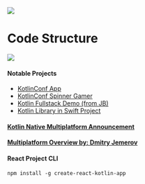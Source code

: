 
<img src="https://d3nmt5vlzunoa1.cloudfront.net/kotlin/files/2017/11/cake3-1.png">

# Code Structure

<img src="https://jaxenter.com/wp-content/uploads/2017/11/kotlin-1.2-1-768x489.png">


#### Notable Projects 
- [KotlinConf App](https://github.com/JetBrains/kotlinconf-app)
- [KotlinConf Spinner Gamer](https://github.com/JetBrains/kotlinconf-spinner)
- [Kotlin Fullstack Demo (from JB)](https://github.com/Kotlin/kotlin-fullstack-sample)
- [Kotlin Library in Swift Project](https://github.com/justMaku/Kotlin-Native-with-Swift) 

#### [Kotlin Native Multiplatform Announcement](https://blog.jetbrains.com/kotlin/2018/02/kotlinnative-v0-6-is-here/)

#### [Multiplatform Overview by: Dmitry Jemerov](https://www.youtube.com/watch?v=-6NzcjfPspI)

#### React Project CLI
```
npm install -g create-react-kotlin-app 
```

